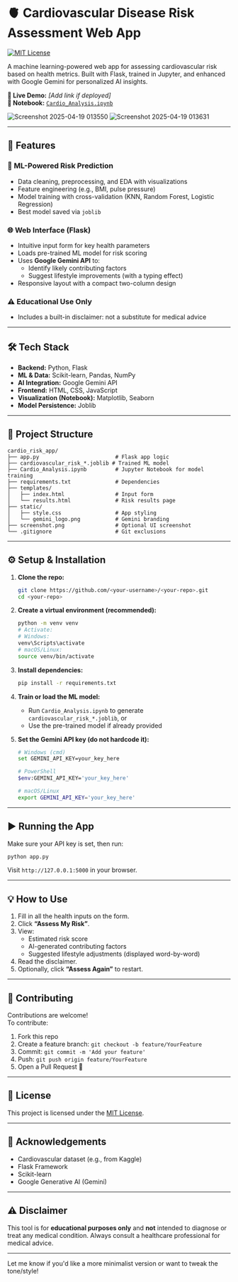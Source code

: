 # 🫀 Cardiovascular Disease Risk Assessment Web App

[![MIT License](https://img.shields.io/badge/License-MIT-yellow.svg)](https://opensource.org/licenses/MIT)

A machine learning-powered web app for assessing cardiovascular risk based on health metrics. Built with Flask, trained in Jupyter, and enhanced with Google Gemini for personalized AI insights.

**🔗 Live Demo:** *[Add link if deployed]*  
**📓 Notebook:** [`Cardio_Analysis.ipynb`](Cardio_Analysis.ipynb)

![Screenshot 2025-04-19 013550](https://github.com/user-attachments/assets/f5aba421-eb7a-480d-b9f9-5f8d63b0adec)
![Screenshot 2025-04-19 013631](https://github.com/user-attachments/assets/486969ad-cc01-4bac-8399-d5cc49d0f00d)


---

## 🚀 Features

### 🧠 ML-Powered Risk Prediction
- Data cleaning, preprocessing, and EDA with visualizations
- Feature engineering (e.g., BMI, pulse pressure)
- Model training with cross-validation (KNN, Random Forest, Logistic Regression)
- Best model saved via `joblib`

### 🌐 Web Interface (Flask)
- Intuitive input form for key health parameters
- Loads pre-trained ML model for risk scoring
- Uses **Google Gemini API** to:
  - Identify likely contributing factors
  - Suggest lifestyle improvements (with a typing effect)
- Responsive layout with a compact two-column design

### ⚠️ Educational Use Only
- Includes a built-in disclaimer: not a substitute for medical advice

---

## 🛠 Tech Stack

- **Backend:** Python, Flask
- **ML & Data:** Scikit-learn, Pandas, NumPy
- **AI Integration:** Google Gemini API
- **Frontend:** HTML, CSS, JavaScript
- **Visualization (Notebook):** Matplotlib, Seaborn
- **Model Persistence:** Joblib

---

## 📁 Project Structure

```
cardio_risk_app/
├── app.py                        # Flask app logic
├── cardiovascular_risk_*.joblib # Trained ML model
├── Cardio_Analysis.ipynb         # Jupyter Notebook for model training
├── requirements.txt              # Dependencies
├── templates/
│   ├── index.html                # Input form
│   └── results.html              # Risk results page
├── static/
│   ├── style.css                 # App styling
│   └── gemini_logo.png           # Gemini branding
├── screenshot.png                # Optional UI screenshot
└── .gitignore                    # Git exclusions
```

---

## ⚙️ Setup & Installation

1. **Clone the repo:**
   ```bash
   git clone https://github.com/<your-username>/<your-repo>.git
   cd <your-repo>
   ```

2. **Create a virtual environment (recommended):**
   ```bash
   python -m venv venv
   # Activate:
   # Windows:
   venv\Scripts\activate
   # macOS/Linux:
   source venv/bin/activate
   ```

3. **Install dependencies:**
   ```bash
   pip install -r requirements.txt
   ```

4. **Train or load the ML model:**
   - Run `Cardio_Analysis.ipynb` to generate `cardiovascular_risk_*.joblib`, or
   - Use the pre-trained model if already provided

5. **Set the Gemini API key (do not hardcode it):**
   ```bash
   # Windows (cmd)
   set GEMINI_API_KEY=your_key_here

   # PowerShell
   $env:GEMINI_API_KEY='your_key_here'

   # macOS/Linux
   export GEMINI_API_KEY='your_key_here'
   ```

---

## ▶️ Running the App

Make sure your API key is set, then run:

```bash
python app.py
```

Visit `http://127.0.0.1:5000` in your browser.

---

## 💡 How to Use

1. Fill in all the health inputs on the form.
2. Click **“Assess My Risk”**.
3. View:
   - Estimated risk score
   - AI-generated contributing factors
   - Suggested lifestyle adjustments (displayed word-by-word)
4. Read the disclaimer.
5. Optionally, click **“Assess Again”** to restart.

---

## 🤝 Contributing

Contributions are welcome!  
To contribute:

1. Fork this repo  
2. Create a feature branch: `git checkout -b feature/YourFeature`  
3. Commit: `git commit -m 'Add your feature'`  
4. Push: `git push origin feature/YourFeature`  
5. Open a Pull Request 🚀

---

## 📜 License

This project is licensed under the [MIT License](LICENSE).

---

## 🙏 Acknowledgements

- Cardiovascular dataset (e.g., from Kaggle)
- Flask Framework
- Scikit-learn
- Google Generative AI (Gemini)

---

## ⚠️ Disclaimer

This tool is for **educational purposes only** and **not** intended to diagnose or treat any medical condition. Always consult a healthcare professional for medical advice.

---

Let me know if you'd like a more minimalist version or want to tweak the tone/style!
